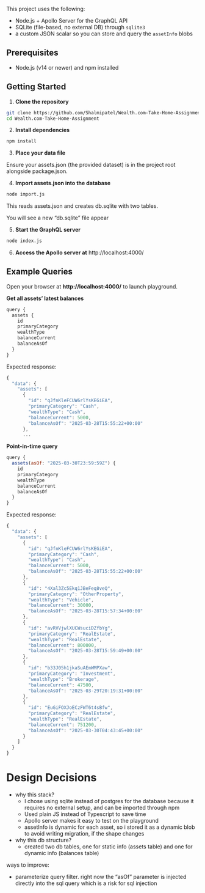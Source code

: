 This project uses the following:

- Node.js + Apollo Server for the GraphQL API
- SQLite (file-based, no external DB) through `sqlite3` 
- a custom JSON scalar so you can store and query the `assetInfo` blobs



## Prerequisites

- Node.js (v14 or newer) and npm installed



## Getting Started

1. **Clone the repository**
    
```bash
git clone https://github.com/Shalmipatel/Wealth.com-Take-Home-Assignment.git
cd Wealth.com-Take-Home-Assignment
```
    
2. **Install dependencies**

```bash
npm install
```

3. **Place your data file**

Ensure your assets.json (the provided dataset) is in the project root alongside package.json.

4. **Import assets.json into the database**

```bash
node import.js
```

This reads assets.json and creates db.sqlite with two tables.

You will see a new “db.sqlite” file appear

5. **Start the GraphQL server**

```bash
node index.js
```

6. **Access the Apollo server at** http://localhost:4000/

## Example Queries

Open your browser at **http://localhost:4000/** to launch playground.

**Get all assets’ latest balances**

```jsx
query {
  assets {
    id
    primaryCategory
    wealthType
    balanceCurrent
    balanceAsOf
  }
}
```

Expected response:

```jsx
{
  "data": {
    "assets": [
      {
        "id": "qJfnKleFCUW6rlYsKEGiEA",
        "primaryCategory": "Cash",
        "wealthType": "Cash",
        "balanceCurrent": 5000,
        "balanceAsOf": "2025-03-28T15:55:22+00:00"
      },
      ...
```

**Point-in-time query**

```jsx
query {
  assets(asOf: "2025-03-30T23:59:59Z") {
    id
    primaryCategory
    wealthType
    balanceCurrent
    balanceAsOf
  }
}
```

Expected response:

```jsx
{
  "data": {
    "assets": [
      {
        "id": "qJfnKleFCUW6rlYsKEGiEA",
        "primaryCategory": "Cash",
        "wealthType": "Cash",
        "balanceCurrent": 5000,
        "balanceAsOf": "2025-03-28T15:55:22+00:00"
      },
      {
        "id": "4Xal3Zc5Ekq1JBeFeq8veQ",
        "primaryCategory": "OtherProperty",
        "wealthType": "Vehicle",
        "balanceCurrent": 30000,
        "balanceAsOf": "2025-03-28T15:57:34+00:00"
      },
      {
        "id": "avRVVjwlXUCWsuciDZfbYg",
        "primaryCategory": "RealEstate",
        "wealthType": "RealEstate",
        "balanceCurrent": 800000,
        "balanceAsOf": "2025-03-28T15:59:49+00:00"
      },
      {
        "id": "b33J05h1jkaSuAEmWMPXaw",
        "primaryCategory": "Investment",
        "wealthType": "Brokerage",
        "balanceCurrent": 47500,
        "balanceAsOf": "2025-03-29T20:19:31+00:00"
      },
      {
        "id": "EuGiFOXJoECzFWT6t4sBfw",
        "primaryCategory": "RealEstate",
        "wealthType": "RealEstate",
        "balanceCurrent": 751200,
        "balanceAsOf": "2025-03-30T04:43:45+00:00"
      }
    ]
  }
}
```

# Design Decisions

- why this stack?
    - I chose using sqlite instead of postgres for the database because it requires no external setup, and can be imported through npm
    - Used plain JS instead of Typescript to save time
    - Apollo server makes it easy to test on the playground
    - assetInfo is dynamic for each asset, so i stored it as a dynamic blob to avoid writing migration, if the shape changes
- why this db structure?
    - created two db tables, one for static info (assets table)  and one for dynamic info (balances table)

ways to improve:
- parameterize query filter. right now the “asOf” parameter is injected directly into the sql query which is a risk for sql injection